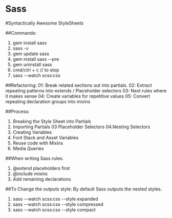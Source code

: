 # Sass
#Syntactically Awesome StyleSheets


##Commands:
1. gem install sass 
2. sass -v
3. gem update sass
4. gem install sass --pre
5. gem uninstall sass
6. cmd/ctrl + c // to stop
7. sass --watch scss:css

##Refactoring:
01: Break related sections out into partials.
02: Extract repeating patterns into extends / Placeholder selectors
03: Nest rules where it makes sense
04: Create variables for repetitive values
05: Convert repeating declaration groups into mixins


##Process:
01. Breaking the Style Sheet into Partials
02. Importing Partials
03 Placeholder Selectors
04.Nesting Selectors
05. Creating Variables
06. Font Stack and Asset Variables
07. Reuse code with Mixins
08. Media Queries


##When writing Sass rules:
01. @extend placeholders first
02. @include mixins
03. Add remaining declarations

##To Change the outputs style:
By default Sass outputs the nested styles.

1. sass --watch scss:css --style expanded
2. sass --watch scss:css --style compressed
3. sass --watch scss:css --style compact

